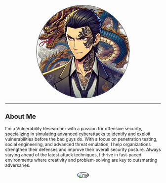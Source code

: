 <div style="text-align: center;">
  <img src="/assets/yakuza.jpg" alt="avatar" style="border: 1px solid black; border-radius: 50%; width: 300px;"/>
</div>

---

## About Me
I'm a Vulnerability Researcher with a passion for offensive security, specializing in simulating advanced cyberattacks to identify and exploit vulnerabilities before the bad guys do. With a focus on penetration testing, social engineering, and advanced threat emulation, I help organizations strengthen their defenses and improve their overall security posture. Always staying ahead of the latest attack techniques, I thrive in fast-paced environments where creativity and problem-solving are key to outsmarting adversaries.

<div style="text-align: center;">
  <img src="https://github.com/user-attachments/assets/7e09e114-93d1-4bce-84e3-8ce7f13feaf6" alt="me" style="border: 1px solid black; border-radius: 50%; width: 200px;"/>
</div>

